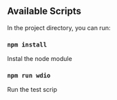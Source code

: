 ## Available Scripts

In the project directory, you can run:

### `npm install`

Instal the node module<br />



### `npm run wdio`

Run the test scrip<br />
